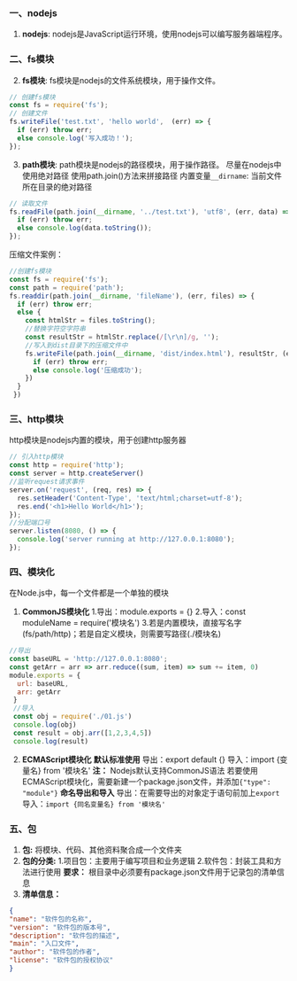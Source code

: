 ### 一、nodejs
1. **nodejs**: nodejs是JavaScript运行环境，使用nodejs可以编写服务器端程序。
### 二、fs模块
2. **fs模块**: fs模块是nodejs的文件系统模块，用于操作文件。
```javascript
// 创建fs模块
const fs = require('fs');
// 创建文件
fs.writeFile('test.txt', 'hello world',  (err) => { 
  if (err) throw err;
  else console.log('写入成功！');
});
```
3. **path模块**: path模块是nodejs的路径模块，用于操作路径。
   尽量在nodejs中使用绝对路径
   使用path.join()方法来拼接路径
   内置变量`__dirname`: 当前文件所在目录的绝对路径
```javascript
// 读取文件
fs.readFile(path.join(__dirname, '../test.txt'), 'utf8', (err, data) => { 
  if (err) throw err;
  else console.log(data.toString());
});
```
压缩文件案例：
```javascript
//创建fs模块
const fs = require('fs');
const path = require('path');
fs.readdir(path.join(__dirname, 'fileName'), (err, files) => {
  if (err) throw err;
  else {
    const htmlStr = files.toString();
    //替换字符空字符串
    const resultStr = htmlStr.replace(/[\r\n]/g, '');
    //写入到dist目录下的压缩文件中
    fs.writeFile(path.join(__dirname, 'dist/index.html'), resultStr, (err) => {
      if (err) throw err;
      else console.log('压缩成功');
    })
  }
 })
```
### 三、http模块
http模块是nodejs内置的模块，用于创建http服务器
```javascript
// 引入http模块
const http = require('http');
const server = http.createServer()
//监听request请求事件
server.on('request', (req, res) => { 
  res.setHeader('Content-Type', 'text/html;charset=utf-8');
  res.end('<h1>Hello World</h1>');
});
//分配端口号
server.listen(8080, () => {
  console.log('server running at http://127.0.0.1:8080');
});
```
### 四、模块化
在Node.js中，每一个文件都是一个单独的模块
1. **CommonJS模块化**
   1.导出：module.exports = {}
   2.导入：const moduleName = require('模块名')
   3.若是内置模块，直接写名字(fs/path/http)；若是自定义模块，则需要写路径(./模块名)
```javascript
//导出
const baseURL = 'http://127.0.0.1:8080';
const getArr = arr => arr.reduce((sum, item) => sum += item, 0)
module.exports = { 
  url: baseURL,
  arr: getArr
 }
 //导入
 const obj = require('./01.js')
 console.log(obj)
 const result = obj.arr([1,2,3,4,5])
 console.log(result)
 ```
2. **ECMAScript模块化**
  **默认标准使用**
  导出：export default {}
  导入：import {变量名} from '模块名'
  **注：** Nodejs默认支持CommonJS语法
  若要使用ECMAScript模块化，需要新建一个package.json文件，并添加`{"type": "module"}`
  **命名导出和导入**
  导出：在需要导出的对象定于语句前加上`export`
  导入：`import {同名变量名} from '模块名'`
### 五、包
1. **包:** 将模块、代码、其他资料聚合成一个文件夹
2. **包的分类:** 
   1.项目包：主要用于编写项目和业务逻辑
   2.软件包：封装工具和方法进行使用
  **要求：** 根目录中必须要有package.json文件用于记录包的清单信息
3. **清单信息：**
```json
{
"name": "软件包的名称",
"version": "软件包的版本号",
"description": "软件包的描述",
"main": "入口文件",
"author": "软件包的作者",
"license": "软件包的授权协议"
}